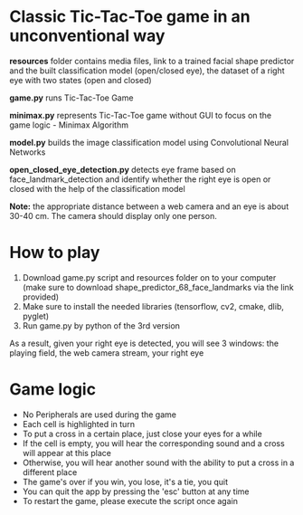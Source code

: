 # Сlassic Tic-Tac-Toe game in an unconventional way


**resources** folder contains media files, link to a trained facial shape predictor and the built classification model (open/closed eye), the dataset of a right eye with two states (open and closed)

**game.py** runs Tic-Tac-Toe Game

**minimax.py** represents Tic-Tac-Toe game without GUI to focus on the game logic - Minimax Algorithm

**model.py** builds the image classification model using Convolutional Neural Networks

**open_closed_eye_detection.py** detects eye frame based on face_landmark_detection and identify whether the right eye is open or closed with the help of the classification model

**Note:** the appropriate distance between a web camera and an eye is about 30-40 cm. The camera should display only one person.

# How to play

1. Download game.py script and resources folder on to your computer (make sure to download shape_predictor_68_face_landmarks via the link provided)
1. Make sure to install the needed libraries (tensorflow, cv2, cmake, dlib, pyglet)
1. Run game.py by python of the 3rd version

As a result, given your right eye is detected, you will see 3 windows: the playing field, the web camera stream, your right eye

# Game logic

* No Peripherals are used during the game
* Each cell is highlighted in turn
* To put a cross in a certain place, just close your eyes for a while
* If the cell is empty, you will hear the corresponding sound and a cross will appear at this place
* Otherwise, you will hear another sound with the ability to put a cross in a different place
* The game's over if you win, you lose, it's a tie, you quit
* You can quit the app by pressing the 'esc' button at any time
* To restart the game, please execute the script once again
